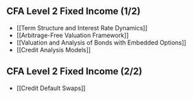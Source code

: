 ## CFA Level 2 Fixed Income (1/2)
- [[Term Structure and Interest Rate Dynamics]]
- [[Arbitrage-Free Valuation Framework]]
- [[Valuation and Analysis of Bonds with Embedded Options]]
- [[Credit Analysis Models]]

## CFA Level 2 Fixed Income (2/2)
- [[Credit Default Swaps]]